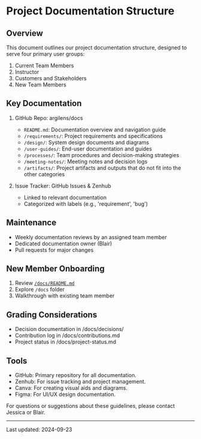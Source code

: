# Project Documentation Structure

## Overview
This document outlines our project documentation structure, designed to serve four primary user groups:
1. Current Team Members
2. Instructor
3. Customers and Stakeholders
4. New Team Members

## Key Documentation

1. GitHub Repo: argilens/docs
   - `README.md`: Documentation overview and navigation guide
   - `/requirements/`: Project requirements and specifications
   - `/design/`: System design documents and diagrams
   - `/user-guides/`: End-user documentation and guides
   - `/processes/`: Team procedures and decision-making strategies
   - `/meeting-notes/`: Meeting notes and decision logs
   - `/artifacts/`: Project artifacts and outputs that do not fit into the other categories

2. Issue Tracker: GitHub Issues & Zenhub
   - Linked to relevant documentation
   - Categorized with labels (e.g., 'requirement', 'bug')

## Maintenance
- Weekly documentation reviews by an assigned team member
- Dedicated documentation owner (Blair)
- Pull requests for major changes

## New Member Onboarding
1. Review [`/docs/README.md`](README.md)
2. Explore `/docs` folder
3. Walkthrough with existing team member

## Grading Considerations
- Decision documentation in /docs/decisions/
- Contribution log in /docs/contributions.md
- Project status in /docs/project-status.md

## Tools
- GitHub: Primary repository for all documentation.
- Zenhub: For issue tracking and project management.
- Canva: For creating visual aids and diagrams.
- Figma: For UI/UX design documentation.

For questions or suggestions about these guidelines, please contact Jessica or Blair.

---

Last updated: 2024-09-23